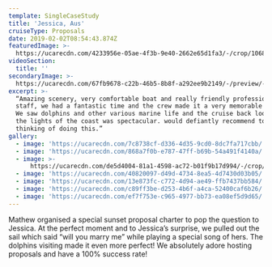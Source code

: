 ```yaml
---
template: SingleCaseStudy
title: 'Jessica, Aus'
cruiseType: Proposals
date: 2019-02-02T08:54:43.874Z
featuredImage: >-
  https://ucarecdn.com/4233956e-05ae-4f3b-9e40-2662e65d1fa3/-/crop/1068x1186/0,0/-/preview/
videoSection:
  title: ''
secondaryImage: >-
  https://ucarecdn.com/67fb9678-c22b-46b5-8b8f-a292ee9b2149/-/preview/-/enhance/20/
excerpt: >-
  “Amazing scenery, very comfortable boat and really friendly professional
  staff, we had a fantastic time and the crew made it a very memorable occasion.
  We saw dolphins and other various marine life and the cruise back looking at
  the lights of the coast was spectacular. would defiantly recommend to anyone
  thinking of doing this.”
gallery:
  - image: 'https://ucarecdn.com/7c8738cf-d336-4d35-9cd0-8dc7fa717cbb/'
  - image: 'https://ucarecdn.com/868a7f0b-e787-47ff-b69b-54a491f4140a/'
  - image: >-
      https://ucarecdn.com/de5d4004-81a1-4598-ac72-b01f9b17d994/-/crop/1068x1170/0,168/-/preview/
  - image: 'https://ucarecdn.com/40820097-d49d-4734-8ea5-4d7430d03b05/'
  - image: 'https://ucarecdn.com/13e873fc-c772-4d94-ae49-ffb7437bb584/'
  - image: 'https://ucarecdn.com/c89ff3be-d253-4b6f-a4ca-52400caf6b26/'
  - image: 'https://ucarecdn.com/ef7f753e-c965-4977-bb73-ea08ef5d9d65/'
---
```

Mathew organised a special sunset proposal charter to pop the question to Jessica. At the perfect moment and to Jessica’s surprise, we pulled out the sail which said “will you marry me” while playing a special song of hers. The dolphins visiting made it even more perfect! We absolutely adore hosting proposals and have a 100% success rate!
